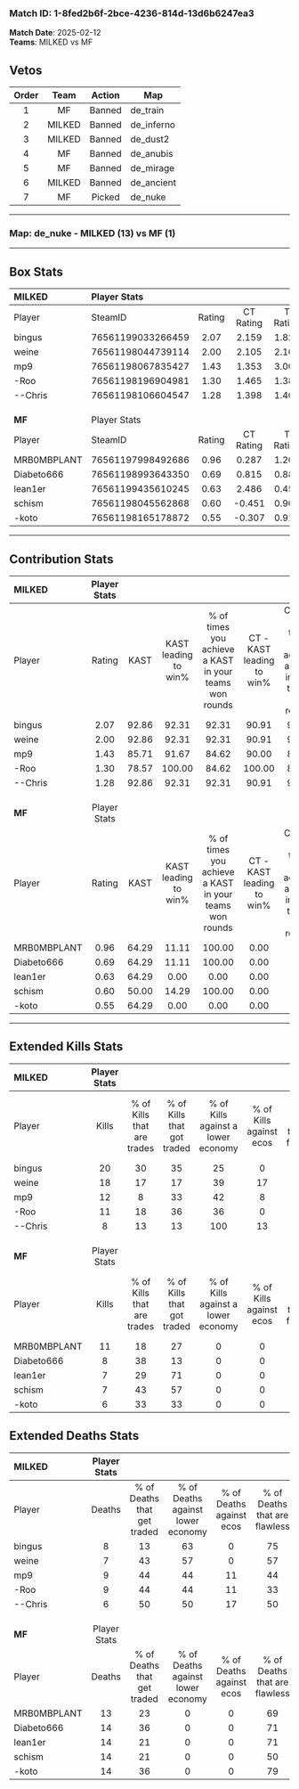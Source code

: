 ### Match ID: 1-8fed2b6f-2bce-4236-814d-13d6b6247ea3  
**Match Date**: 2025-02-12  
**Teams**: MILKED vs MF  

## Vetos  

| Order | Team | Action | Map |
| :---: | :--: | :----: | --- |
| 1 | MF | Banned | de_train |
| 2 | MILKED | Banned | de_inferno |
| 3 | MILKED | Banned | de_dust2 |
| 4 | MF | Banned | de_anubis |
| 5 | MF | Banned | de_mirage |
| 6 | MILKED | Banned | de_ancient |
| 7 | MF | Picked | de_nuke |

---  

### **Map**: de_nuke - MILKED (13) vs MF (1)  
---  

## Box Stats  

| **MILKED**  | Player Stats      |        |           |          |       |       |       |         |        |      |     |
| :- | :- | :-: | :-: | :-: | :-: | :-: | :-: | :-: | :-: | :-: | :-: |
| Player      | SteamID           | Rating | CT Rating | T Rating | KAST  |  ADR  | Kills | Assists | Deaths | K/D  | HS% |
| bingus      | 76561199033266459 |  2.07  |   2.159   |  1.823   | 92.86 | 119.5 |  20   |    3    |   8    | 2.50 | 55  |
| weine       | 76561198044739114 |  2.00  |   2.105   |  2.163   | 92.86 | 120.9 |  18   |    4    |   7    | 2.57 | 38  |
| mp9         | 76561198067835427 |  1.43  |   1.353   |  3.003   | 85.71 | 92.7  |  12   |    7    |   9    | 1.33 | 58  |
| -Roo        | 76561198196904981 |  1.30  |   1.465   |  1.381   | 78.57 | 91.2  |  11   |    5    |   9    | 1.22 | 45  |
| --Chris     | 76561198106604547 |  1.28  |   1.398   |  1.403   | 92.86 | 76.1  |   8   |    5    |   6    | 1.33 | 37  |
|             |                   |        |           |          |       |       |       |         |        |      |     |
|             |                   |        |           |          |       |       |       |         |        |      |     |
|             |                   |        |           |          |       |       |       |         |        |      |     |
| **MF**      | Player Stats      |        |           |          |       |       |       |         |        |      |     |
| Player      | SteamID           | Rating | CT Rating | T Rating | KAST  |  ADR  | Kills | Assists | Deaths | K/D  | HS% |
| MRB0MBPLANT | 76561197998492686 |  0.96  |   0.287   |  1.207   | 64.29 | 72.6  |  11   |    2    |   13   | 0.85 | 45  |
| Diabeto666  | 76561198993643350 |  0.69  |   0.815   |  0.888   | 64.29 | 56.5  |   8   |    2    |   14   | 0.57 | 37  |
| lean1er     | 76561199435610245 |  0.63  |   2.486   |  0.453   | 64.29 | 57.9  |   7   |    2    |   14   | 0.50 | 85  |
| schism      | 76561198045562868 |  0.60  |  -0.451   |  0.903   | 50.00 | 75.4  |   7   |    4    |   14   | 0.50 | 57  |
| -koto       | 76561198165178872 |  0.55  |  -0.307   |  0.916   | 64.29 | 54.9  |   6   |    1    |   14   | 0.43 | 50  |
---  

## Contribution Stats  

| **MILKED**  | Player Stats |       |                      |                                                        |                           |                                                             |                          |                                                            |
| :- | :-: | :-: | :-: | :-: | :-: | :-: | :-: | :-: |
| Player      |    Rating    | KAST  | KAST leading to win% | % of times you achieve a KAST in your teams won rounds | CT - KAST leading to win% | CT - % of times you achieve a KAST in your teams won rounds | T - KAST leading to win% | T - % of times you achieve a KAST in your teams won rounds |
| bingus      |     2.07     | 92.86 |        92.31         |                         92.31                          |           90.91           |                            90.91                            |          100.00          |                           100.00                           |
| weine       |     2.00     | 92.86 |        92.31         |                         92.31                          |           90.91           |                            90.91                            |          100.00          |                           100.00                           |
| mp9         |     1.43     | 85.71 |        91.67         |                         84.62                          |           90.00           |                            81.82                            |          100.00          |                           100.00                           |
| -Roo        |     1.30     | 78.57 |        100.00        |                         84.62                          |          100.00           |                            81.82                            |          100.00          |                           100.00                           |
| --Chris     |     1.28     | 92.86 |        92.31         |                         92.31                          |           90.91           |                            90.91                            |          100.00          |                           100.00                           |
|             |              |       |                      |                                                        |                           |                                                             |                          |                                                            |
|             |              |       |                      |                                                        |                           |                                                             |                          |                                                            |
|             |              |       |                      |                                                        |                           |                                                             |                          |                                                            |
| **MF**      | Player Stats |       |                      |                                                        |                           |                                                             |                          |                                                            |
| Player      |    Rating    | KAST  | KAST leading to win% | % of times you achieve a KAST in your teams won rounds | CT - KAST leading to win% | CT - % of times you achieve a KAST in your teams won rounds | T - KAST leading to win% | T - % of times you achieve a KAST in your teams won rounds |
| MRB0MBPLANT |     0.96     | 64.29 |        11.11         |                         100.00                         |           0.00            |                            0.00                             |          12.50           |                           100.00                           |
| Diabeto666  |     0.69     | 64.29 |        11.11         |                         100.00                         |           0.00            |                            0.00                             |          12.50           |                           100.00                           |
| lean1er     |     0.63     | 64.29 |         0.00         |                          0.00                          |           0.00            |                            0.00                             |           0.00           |                            0.00                            |
| schism      |     0.60     | 50.00 |        14.29         |                         100.00                         |           0.00            |                            0.00                             |          14.29           |                           100.00                           |
| -koto       |     0.55     | 64.29 |         0.00         |                          0.00                          |           0.00            |                            0.00                             |           0.00           |                            0.00                            |
---  

## Extended Kills Stats  

| **MILKED**  | Player Stats |                            |                            |                                    |                         |                              |                                 |                                       |                    |           |
| :- | :-: | :-: | :-: | :-: | :-: | :-: | :-: | :-: | :-: | :-: |
| Player      |    Kills     | % of Kills that are trades | % of Kills that got traded | % of Kills against a lower economy | % of Kills against ecos | % of Kills that are flawless | % of Kills that are close duels | % of Kills that are assisted by flash | Pistol Round Kills | AWP Kills |
| bingus      |      20      |             30             |             35             |                 25                 |            0            |              70              |                5                |                  15                   |         1          |     0     |
| weine       |      18      |             17             |             17             |                 39                 |           17            |              83              |                0                |                   0                   |         2          |     9     |
| mp9         |      12      |             8              |             33             |                 42                 |            8            |              67              |                8                |                   0                   |         5          |     0     |
| -Roo        |      11      |             18             |             36             |                 36                 |            0            |              64              |                0                |                   0                   |         2          |     0     |
| --Chris     |      8       |             13             |             13             |                100                 |           13            |              38              |                0                |                   0                   |         0          |     0     |
|             |              |                            |                            |                                    |                         |                              |                                 |                                       |                    |           |
|             |              |                            |                            |                                    |                         |                              |                                 |                                       |                    |           |
|             |              |                            |                            |                                    |                         |                              |                                 |                                       |                    |           |
| **MF**      | Player Stats |                            |                            |                                    |                         |                              |                                 |                                       |                    |           |
| Player      |    Kills     | % of Kills that are trades | % of Kills that got traded | % of Kills against a lower economy | % of Kills against ecos | % of Kills that are flawless | % of Kills that are close duels | % of Kills that are assisted by flash | Pistol Round Kills | AWP Kills |
| MRB0MBPLANT |      11      |             18             |             27             |                 0                  |            0            |              73              |                9                |                   0                   |         0          |     0     |
| Diabeto666  |      8       |             38             |             13             |                 0                  |            0            |              50              |               13                |                   0                   |         0          |     0     |
| lean1er     |      7       |             29             |             71             |                 0                  |            0            |              43              |               29                |                  14                   |         1          |     1     |
| schism      |      7       |             43             |             57             |                 0                  |            0            |              43              |                0                |                   0                   |         2          |     0     |
| -koto       |      6       |             33             |             33             |                 0                  |            0            |              33              |               17                |                  17                   |         1          |     0     |
## Extended Deaths Stats  

| **MILKED**  | Player Stats |                             |                                   |                          |                               |                            |                           |               |
| :- | :-: | :-: | :-: | :-: | :-: | :-: | :-: | :-: |
| Player      |    Deaths    | % of Deaths that get traded | % of Deaths against lower economy | % of Deaths against ecos | % of Deaths that are flawless | % of Deaths that are close | % of Deaths while blinded | Deaths to AWP |
| bingus      |      8       |             13              |                63                 |            0             |              75               |             13             |             0             |       0       |
| weine       |      7       |             43              |                57                 |            0             |              57               |             14             |             0             |       1       |
| mp9         |      9       |             44              |                44                 |            11            |              44               |             11             |            22             |       0       |
| -Roo        |      9       |             44              |                44                 |            11            |              33               |             11             |             0             |       0       |
| --Chris     |      6       |             50              |                50                 |            17            |              50               |             17             |             0             |       0       |
|             |              |                             |                                   |                          |                               |                            |                           |               |
|             |              |                             |                                   |                          |                               |                            |                           |               |
|             |              |                             |                                   |                          |                               |                            |                           |               |
| **MF**      | Player Stats |                             |                                   |                          |                               |                            |                           |               |
| Player      |    Deaths    | % of Deaths that get traded | % of Deaths against lower economy | % of Deaths against ecos | % of Deaths that are flawless | % of Deaths that are close | % of Deaths while blinded | Deaths to AWP |
| MRB0MBPLANT |      13      |             23              |                 0                 |            0             |              69               |             0              |             8             |       3       |
| Diabeto666  |      14      |             36              |                 0                 |            0             |              71               |             0              |             0             |       1       |
| lean1er     |      14      |             21              |                 0                 |            0             |              71               |             7              |             7             |       0       |
| schism      |      14      |             21              |                 0                 |            0             |              50               |             7              |             0             |       3       |
| -koto       |      14      |             36              |                 0                 |            0             |              79               |             0              |             7             |       2       |
